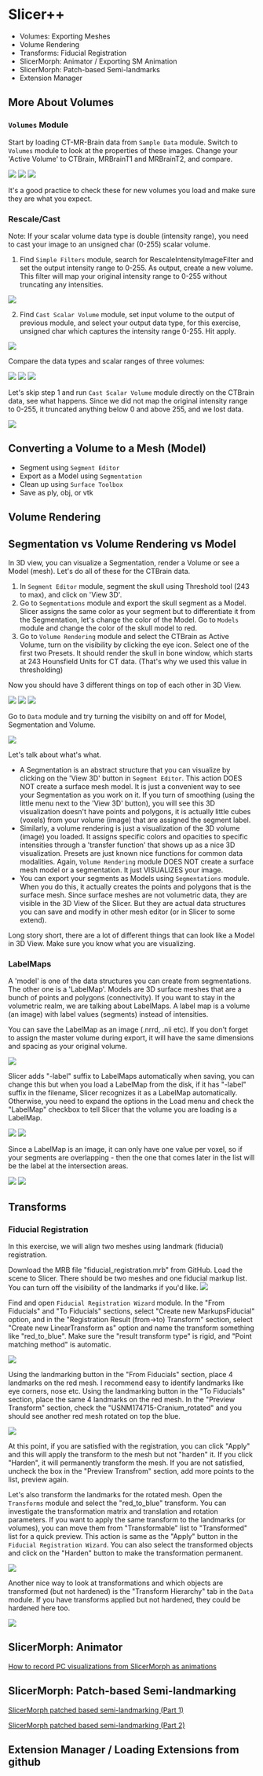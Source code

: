 # Slicer++

- Volumes: Exporting Meshes
- Volume Rendering
- Transforms: Fiducial Registration
- SlicerMorph: Animator / Exporting SM Animation
- SlicerMorph: Patch-based Semi-landmarks
- Extension Manager

## More About Volumes
### ``Volumes`` Module
Start by loading CT-MR-Brain data from ``Sample Data`` module.
Switch to ``Volumes`` module to look at the properties of these images. Change your 'Active Volume' to CTBrain, MRBrainT1 and MRBrainT2, and compare.

<img src="./images/Volumes.PNG">

<img src="./images/Volumes2.PNG">

<img src="./images/Volumes3.PNG">

It's a good practice to check these for new volumes you load and make sure they are what you expect. 

### Rescale/Cast
Note: If your scalar volume data type is double (intensity range), you need to cast your image to an unsigned char (0-255) scalar volume. 
1. Find ``Simple Filters`` module, search for RescaleIntensityImageFilter and set the output intensity range to 0-255.
As output, create a new volume. This filter will map your original intensity range to 0-255 without truncating any intensities. 

<img src="./images/ScalarVolumeCasting.PNG">

2. Find ``Cast Scalar Volume`` module, set input volume to the output of previous module, and select your output data type, for this exercise, unsigned char which captures the intensity range 0-255. Hit apply.

<img src="./images/ScalarVolumeCasting2.PNG">

Compare the data types and scalar ranges of three volumes:

<img src="./images/ScalarVolumeCasting3.PNG">
<img src="./images/ScalarVolumeCasting4.PNG">
<img src="./images/ScalarVolumeCasting5.PNG">


Let's skip step 1 and run ``Cast Scalar Volume`` module directly on the CTBrain data, see what happens. Since we did not map the original intensity range to 0-255, it truncated anything below 0 and above 255, and we lost data.

<img src="./images/ScalarVolumeCasting6.PNG">

## Converting a Volume to a Mesh (Model)

- Segment using ``Segment Editor``
- Export as a Model using ``Segmentation``
- Clean up using ``Surface Toolbox``
- Save as ply, obj, or vtk

## Volume Rendering
## Segmentation vs Volume Rendering vs Model

In 3D view, you can visualize a Segmentation, render a Volume or see a Model (mesh). Let's do all of these for the CTBrain data. 
1) In ``Segment Editor`` module, segment the skull using Threshold tool (243 to max), and click on 'View 3D'. 
2) Go to ``Segmentations`` module and export the skull segment as a Model. Slicer assigns the same color as your segment but to differentiate it from the Segmentation, let's change the color of the Model. Go to ``Models`` module and change the color of the skull model to red. 
3) Go to ``Volume Rendering`` module and select the CTBrain as Active Volume, turn on the visibility by clicking the eye icon. Select one of the first two Presets. It should render the skull in bone window, which starts at 243 Hounsfield Units for CT data. (That's why we used this value in thresholding)

Now you should have 3 different things on top of each other in 3D View. 

<img src="./images/3D.PNG">

<img src="./images/3D2.PNG">

<img src="./images/3D3.PNG">

Go to ``Data`` module and try turning the visibilty on and off for Model, Segmentation and Volume. 

<img src="./images/3D4.PNG">


Let's talk about what's what. 
- A Segmentation is an abstract structure that you can visualize by clicking on the 'View 3D' button in ``Segment Editor``. This action DOES NOT create a surface mesh model. It is just a convenient way to see your Segmentation as you work on it. If you turn of smoothing (using the little menu next to the 'View 3D' button), you will see this 3D visualization doesn't have points and polygons, it is actually little cubes (voxels) from your volume (image) that are assigned the segment label. 
- Similarly, a volume rendering is just a visualization of the 3D volume (image) you loaded. It assigns specific colors and opacities to specific intensities through a 'transfer function' that shows up as a nice 3D visualization. Presets are just known nice functions for common data modalities. Again, ``Volume Rendering`` module DOES NOT create a surface mesh model or a segmentation. It just VISUALIZES your image. 
- You can export your segments as Models using ``Segmentations`` module. When you do this, it actually creates the points and polygons that is the surface mesh. Since surface meshes are not volumetric data, they are visible in the 3D View of the Slicer. But they are actual data structures you can save and modify in other mesh editor (or in Slicer to some extend). 

Long story short, there are a lot of different things that can look like a Model in 3D View. Make sure you know what you are visualizing. 

### LabelMaps

A 'model' is one of the data structures you can create from segmentations. The other one is a 'LabelMap'. Models are 3D surface meshes that are a bunch of points and polygons (connectivity). If you want to stay in the volumetric realm, we are talking about LabelMaps. A label map is a volume (an image) with label values (segments) instead of intensities. 

You can save the LabelMap as an image (.nrrd, .nii etc). If you don't forget to assign the master volume during export, it will have the same dimensions and spacing as your original volume. 

<img src="./images/labelmap5.PNG">

Slicer adds "-label" suffix to LabelMaps automatically when saving, you can change this but when you load a LabelMap from the disk, if it has "-label" suffix in the filename, Slicer recognizes it as a LabelMap automatically. Otherwise, you need to expand the options in the Load menu and check the "LabelMap" checkbox to tell Slicer that the volume you are loading is a LabelMap.

<img src="./images/labelmap3.PNG">
<img src="./images/labelmap4.PNG">


Since a LabelMap is an image, it can only have one value per voxel, so if your segments are overlapping - then the one that comes later in the list will be the label at the intersection areas. 

<img src="./images/labelmap.PNG">
<img src="./images/labelmap2.PNG">


## Transforms
### Fiducial Registration

In this exercise, we will align two meshes using landmark (fiducial) registration. 

Download the MRB file "fiducial_registration.mrb" from GitHub. Load the scene to Slicer. There should be two meshes and one fiducial markup list. You can turn off the visibility of the landmarks if you'd like.
<img src="./images/fiducialreg.png">

Find and open ``Fiducial Registration Wizard`` module. In the "From Fiducials" and "To Fiducials" sections, select "Create new MarkupsFiducial" option, and in the "Registration Result (from->to) Transform" section, select "Create new LinearTransform as" option and name the transform something like "red_to_blue". Make sure the "result transform type" is rigid, and "Point matching method" is automatic.

<img src="./images/fiducialreg2.png">

Using the landmarking button in the "From Fiducials" section, place 4 landmarks on the red mesh. I recommend easy to identify landmarks like eye corners, nose etc. Using the landmarking button in the "To Fiducials" section, place the same 4 landmarks on the red mesh. In the "Preview Transform" section, check the "USNM174715-Cranium_rotated" and you should see another red mesh rotated on top the blue. 

<img src="./images/fiducialreg3.png">

At this point, if you are satisfied with the registration, you can click "Apply" and this will apply the transform to the mesh but not "harden" it. If you click "Harden", it will permanently transform the mesh. If you are not satisfied, uncheck the box in the "Preview Transfrom" section, add more points to the list, preview again.

Let's also transform the landmarks for the rotated mesh. Open the ``Transforms`` module and select the "red_to_blue" transform. You can investigate the transformation matrix and translation and rotation parameters. If you want to apply the same transform to the landmarks (or volumes), you can move them from "Transformable" list to "Transformed" list for a quick preview. This action is same as the "Apply" button in the ``Fiducial Registration Wizard``. You can also select the transformed objects and click on the "Harden" button to make the transformation permanent. 

<img src="./images/fiducialreg4.png">

Another nice way to look at transformations and which objects are transformed (but not hardened) is the "Transform Hierarchy" tab in the ``Data`` module. If you have transforms applied but not hardened, they could be hardened here too.

<img src="./images/fiducialreg5.png">




## SlicerMorph: Animator 

[How to record PC visualizations from SlicerMorph as animations](https://www.youtube.com/watch?v=gtHqhqaKeCU)

## SlicerMorph: Patch-based Semi-landmarking
[SlicerMorph patched based semi-landmarking (Part 1)](https://www.youtube.com/watch?v=SArudRq-M4A)

[SlicerMorph patched based semi-landmarking (Part 2)](https://www.youtube.com/watch?v=UD2tmFuaSJg)




## Extension Manager / Loading Extensions from github

